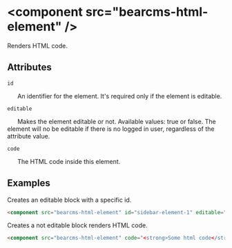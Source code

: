 # &lt;component src="bearcms-html-element" /&gt;

Renders HTML code.

## Attributes

`id`

&nbsp;&nbsp;&nbsp;&nbsp;&nbsp;&nbsp;An identifier for the element. It's required only if the element is editable.

`editable`

&nbsp;&nbsp;&nbsp;&nbsp;&nbsp;&nbsp;Makes the element editable or not. Available values: true or false. The element will no be editable if there is no logged in user, regardless of the attribute value.

`code`

&nbsp;&nbsp;&nbsp;&nbsp;&nbsp;&nbsp;The HTML code inside this element.

## Examples

Creates an editable block with a specific id.

```html
<component src="bearcms-html-element" id="sidebar-element-1" editable="true" code="<strong>Some html code</strong>" />
```

Creates a not editable block renders HTML code.

```html
<component src="bearcms-html-element" code="<strong>Some html code</strong>" />
```